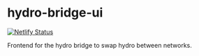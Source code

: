 # hydro-bridge-ui

[![Netlify Status](https://api.netlify.com/api/v1/badges/18c20dbf-87a4-4e75-b1ec-3dbbafc5ff50/deploy-status)](https://app.netlify.com/sites/hydro-bridge/deploys)

Frontend for the hydro bridge to swap hydro between networks.
